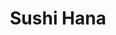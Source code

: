 ---
layout: place
title: "Sushi Hana"
permalink: /california/san-diego/sushi-hana.html
stateAbbr: CA
stateName: California
cityName: San Diego
seo:
  name: "Sushi Hana"
  type: Restaurant
  links: null
description: "Sushi Hana serves delicious sushi in San Diego, California. Try fresh Japanese dishes for a great dining experience. "
place_id: ChIJ7xDnH8b524ARvHmyReNC5DY
photos:
  - name: >-
      places/ChIJ7xDnH8b524ARvHmyReNC5DY/photos/AeeoHcLoR5Lgp0pSukE1NJKgmPS0FjRm6UZmqF0TXep2YM8GKSlbr79oUkXRIemDeyUh6LwF7CgOe1P1dbcMn_lY6K2Ahbe5eXkcogXHecJI4_3K_UFx6zOXkCOmDZmta1U86HdOlef50AqbGcsB7uzYH0-SELix3dtjSLecpJdi3mjSEnFyhmpbMCSiClntUyV-bqDIqNW9EQUvvRdaQxJEqZ0zEw5wndh62RUSm_Q8a87xbPwSxrtq7md5HQqM6XGfruRx_lYodsBSCtTdvlfkapXWnGglgFtAzQNnl6emJmiB71BevsD0mOffmCfDTotc7nOzt3025Z21ndC0ui0gKdQL6pXvK_CeWvybhQUnhiUKLpF-955ajzxuRzH3w-jPSeAqTETI0CZn5u9nIz1JG6T9WYJoNUlAg2usK8OZLDHO5w
    widthPx: 1536
    heightPx: 2048
    authorAttributions:
      - displayName: Pelumi Olaleye
        uri: https://maps.google.com/maps/contrib/101149996406032418110
        photoUri: >-
          https://lh3.googleusercontent.com/a-/ALV-UjXAqvqbW7WKYiCmCATjEGasbI16L9vL9cy4v63esTFD-I-6jgm_2g=s100-p-k-no-mo
    flagContentUri: >-
      https://www.google.com/local/imagery/report/?cb_client=maps_api_places.places_api&image_key=!1e10!2sCIHM0ogKEICAgICuyL_hVg&hl=en-US
    googleMapsUri: >-
      https://www.google.com/maps/place//data=!3m4!1e2!3m2!1sCIHM0ogKEICAgICuyL_hVg!2e10!4m2!3m1!1s0x80dbf9c61fe710ef:0x36e442e345b279bc
  - name: >-
      places/ChIJ7xDnH8b524ARvHmyReNC5DY/photos/AeeoHcKA3FNXOsW0MVwZ23Jnxr_XV1tPUkX5ILLxP4XyNAD6k6IqHN5C-r2Vi-Y6cx7G7ZFwPVXLWbzPAwQtynv7rBKuNskQO_AcXGwiDkbpOLmP7gcVqJxblLtda0pP3AOZwKDcbOty9sfAcWsRAxUPdu9W_N8ombwQTrMTo2tqSMAEa1ucZ-UUxQaof-AstubrZNJL75VCUF3kjJ_H-5T040RB1z11_9GTUCNhY7OES8ly8ci-r6WN8GUvoK9xTYdtoC1DR_ItgbZ_yh5cXbk-3f-ad7h3pSqYbox1H7v7wlYwocpzadDfQ_M63VRcY2JBtT-4jBskJbBd0N14NqjseIr39acx34WqKY_jONiv9kp75Iyg-3tcZtuwHbxlD9FtbYNnG2Mlcn7Wk1D0IIbaU7fJsp5N9-TV2Es1Am7bcYTtEjM
    widthPx: 4032
    heightPx: 2268
    authorAttributions:
      - displayName: Qumars Eghaneyan
        uri: https://maps.google.com/maps/contrib/101457080237048333164
        photoUri: >-
          https://lh3.googleusercontent.com/a-/ALV-UjXzSDrFIsmiJn5r5MxG7X46MLlYcIBWYfrsER0js50Z1Lab7tylag=s100-p-k-no-mo
    flagContentUri: >-
      https://www.google.com/local/imagery/report/?cb_client=maps_api_places.places_api&image_key=!1e10!2sCIHM0ogKEICAgID2yOLXkgE&hl=en-US
    googleMapsUri: >-
      https://www.google.com/maps/place//data=!3m4!1e2!3m2!1sCIHM0ogKEICAgID2yOLXkgE!2e10!4m2!3m1!1s0x80dbf9c61fe710ef:0x36e442e345b279bc
  - name: >-
      places/ChIJ7xDnH8b524ARvHmyReNC5DY/photos/AeeoHcL0Id9zYKwWpns4MJrjNJmU-ZFPHTjAvptsAo6t_NzWenxoMaIZeIhjb3znXRzbCDlKV_fULWy9U04sBsN9_RKHoCNhms1wXBSVEyTpNBxbfADAC9RC45pOSCvcAs7XrlXo5AhSxYlRdO1JmigmAuk2xiHSI5gknXINzZiVeLBquB00JmypHnVjtJKeeesibtceFxNmKJG5xoaxvvhajECP_5yfld2wi0iWCJQBJIlHXZznQDc-3sOjlmt1-QSMzOsw2JUO71z4qNme1K6zhUCefnYGdoh5zZBvFNG-8NDM4AblAo7SJHXmtw3RoHp5qINY66HKXGW31U_0iah1kzfOL5PAXlsu7DTRsN1RNtleo02xpFn9N2_u3Pttlzm-6yBlLAL1tfed9qPIE-K-0F_2yPUZsi7AgpmSYA4mmCA
    widthPx: 3024
    heightPx: 4032
    authorAttributions:
      - displayName: Steph Marco
        uri: https://maps.google.com/maps/contrib/111541618176276412740
        photoUri: >-
          https://lh3.googleusercontent.com/a-/ALV-UjXR5DOmC3rZ84_wiw06deNUuoebFywRbATidqSoTFnVMX7yCGgm=s100-p-k-no-mo
    flagContentUri: >-
      https://www.google.com/local/imagery/report/?cb_client=maps_api_places.places_api&image_key=!1e10!2sCIHM0ogKEICAgICHnKmORw&hl=en-US
    googleMapsUri: >-
      https://www.google.com/maps/place//data=!3m4!1e2!3m2!1sCIHM0ogKEICAgICHnKmORw!2e10!4m2!3m1!1s0x80dbf9c61fe710ef:0x36e442e345b279bc
  - name: >-
      places/ChIJ7xDnH8b524ARvHmyReNC5DY/photos/AeeoHcJqGCaPhAsCUJ8ewoTXUITehXANNOzcN3RMQtccvN_lYwArhXr3O8GY-kz8IRvjFHq5kPmWOMJc-4yl-aQFLwji1TsSEo3xMxmZEjcK1p95By8Tnbu3fsopFaSOYOj9-v1iztz8M_CBsJJEsi_mMqU9BjOg3HRsXkNq_5YTljR4AqBliaDIE0qzu578UMD5IOQezdPmnSUymWERBRC4Zw24exu5W-nUTOTOTDdy6qGZczonRivxn_GNjrnvLVB-Q9ZbEiJrTGYlgLGufUOxmBlgO3dQ8AhmgUdNLrLzGR8ElfYM6C_xpONFar2TsPHkPjSl2CNyC7Hj5pNP6lUvHTfeiUnm8ROrWbpntR25iI8v0anv9_2xszhE7PRDt_NO51apwJkieNmQpm3RAvQgzk6TqF3U12cqFU26aSTnOCmEPQ
    widthPx: 3684
    heightPx: 2033
    authorAttributions:
      - displayName: Tri Tom
        uri: https://maps.google.com/maps/contrib/112999765709214500839
        photoUri: >-
          https://lh3.googleusercontent.com/a-/ALV-UjWDRYiWfxU2FGZ8OXE5ZD0yBWlg6xTULAHrXqo2oYSNXEby0lIH=s100-p-k-no-mo
    flagContentUri: >-
      https://www.google.com/local/imagery/report/?cb_client=maps_api_places.places_api&image_key=!1e10!2sCIHM0ogKEICAgIDDvJPueA&hl=en-US
    googleMapsUri: >-
      https://www.google.com/maps/place//data=!3m4!1e2!3m2!1sCIHM0ogKEICAgIDDvJPueA!2e10!4m2!3m1!1s0x80dbf9c61fe710ef:0x36e442e345b279bc
  - name: >-
      places/ChIJ7xDnH8b524ARvHmyReNC5DY/photos/AeeoHcJ42L9vGn5VkGKuodpRmpUN4ESV6G3udsWpcUu0XD33dn1M1pp9dE-wUylUG0JxTT6QpCdVd_GhDnmAHSm6_vRzpuTHlRSP5Po1lFUhHTcxCdooYq3r2f1trr1ZNYyI4U8d3QjasMkusUCMWRZNxf8VMtqr-yc-F3DLorSfmlcH6YDC6slLDtnsOyKhoucWmJdt1btKUAyTxYl2IHdWN8kwje4cC5gXrvMl43rHhWjwEVae2XqaUSNyM5XrTW-1SELmPJbYFiuRrJi87YjeBLKlYqToCN8SHMd8vGFw3mO29P6H-aMl871FfZiyVouQQZbjNbq43c_AGdL2RNSarbb-cqUjIh8EqojVLdG0zokVVgiVnCxVxXMZrUeaBtyIK51dmSXZKVAfM6hpulLSPyAQ-Z2YHLxvXmQwcYMldBo
    widthPx: 3584
    heightPx: 1988
    authorAttributions:
      - displayName: Tri Tom
        uri: https://maps.google.com/maps/contrib/112999765709214500839
        photoUri: >-
          https://lh3.googleusercontent.com/a-/ALV-UjWDRYiWfxU2FGZ8OXE5ZD0yBWlg6xTULAHrXqo2oYSNXEby0lIH=s100-p-k-no-mo
    flagContentUri: >-
      https://www.google.com/local/imagery/report/?cb_client=maps_api_places.places_api&image_key=!1e10!2sCIHM0ogKEICAgIDDvJPJbA&hl=en-US
    googleMapsUri: >-
      https://www.google.com/maps/place//data=!3m4!1e2!3m2!1sCIHM0ogKEICAgIDDvJPJbA!2e10!4m2!3m1!1s0x80dbf9c61fe710ef:0x36e442e345b279bc
  - name: >-
      places/ChIJ7xDnH8b524ARvHmyReNC5DY/photos/AeeoHcK9bOkRn49vw05rvrdun9HwMjLBLEqnjSsjelAwUasoWy-hfsXYh84zyFhpjZD9D06y8kRr2nSvoz84bTukC9q8jSUSwJx1S2bmNT_BCdZ5QbeJ8HMdKXmBuyNHDf1mB5ZfIMh9qIfGa3Ti26iZgaUJYNNF-DbevIuHa9ngONUYSmEkZC6dGkjCTuzN_Y9s_uf_TS_tX7xsCsm7I5ABpmcKJSpf4cBCYw4xMxhUMtIycVlXAgeBz5XDrcgxO39nnBx96giX9rlM2jlMhOZ7Ft_UMQr6iLVkZxs_35RMQhV7X3KmWLavDrSU27tmfoTY7sovFKhQeagETiZO-xh8VnT6-9yhSwxP3-GX4Y56YYINH76cPGAEfSEWJNPevgKK8nuXMTEURBP78CHkZK-CTkXoRyMFY6a3HnokMfdtjCXRfg
    widthPx: 1526
    heightPx: 3044
    authorAttributions:
      - displayName: Tri Tom
        uri: https://maps.google.com/maps/contrib/112999765709214500839
        photoUri: >-
          https://lh3.googleusercontent.com/a-/ALV-UjWDRYiWfxU2FGZ8OXE5ZD0yBWlg6xTULAHrXqo2oYSNXEby0lIH=s100-p-k-no-mo
    flagContentUri: >-
      https://www.google.com/local/imagery/report/?cb_client=maps_api_places.places_api&image_key=!1e10!2sCIHM0ogKEICAgIDDvJPkVw&hl=en-US
    googleMapsUri: >-
      https://www.google.com/maps/place//data=!3m4!1e2!3m2!1sCIHM0ogKEICAgIDDvJPkVw!2e10!4m2!3m1!1s0x80dbf9c61fe710ef:0x36e442e345b279bc
  - name: >-
      places/ChIJ7xDnH8b524ARvHmyReNC5DY/photos/AeeoHcLbH_nOuqkJcmQxZ4tVGD7tY6axiEBSLOSUXpBP5xgWoRlHyXqgoZ-2hKMwtlh45dkbk6o6oLTYdJloM0McYzlytjOPNP9MZxvyMjN2C626BtsKV2y2RapqgHMMzkCeALZBsXxeC21kkrAaJlGV-ae2Z7SSgGVSiBQU4Vn0DYqn3Oam9Vj1mBrmFj4NQcynt6xCD6KTRFaig1BQDDRVUhY7EUCuVqlh8SDfEq2xkdAJoNfr5w8ABzRl4ZUAw8-tBkIGW8QUfyMRaeAsmhkP19fOr4T8P2IUFvIUH-uLgFHF9eP2xcwELZc6tJwJFCqgTEySvH_6L3IeIrrvFHE0rXo-k9NLFOK1x7v-uiUBK-mImzeORzEVJUIGdcGLMLwnGTYWw7wzkcvD-7A5bctniuw5obOaGpTI_1eaqQZN_QRtig
    widthPx: 3340
    heightPx: 1777
    authorAttributions:
      - displayName: Tri Tom
        uri: https://maps.google.com/maps/contrib/112999765709214500839
        photoUri: >-
          https://lh3.googleusercontent.com/a-/ALV-UjWDRYiWfxU2FGZ8OXE5ZD0yBWlg6xTULAHrXqo2oYSNXEby0lIH=s100-p-k-no-mo
    flagContentUri: >-
      https://www.google.com/local/imagery/report/?cb_client=maps_api_places.places_api&image_key=!1e10!2sCIHM0ogKEICAgIDDvJPgXw&hl=en-US
    googleMapsUri: >-
      https://www.google.com/maps/place//data=!3m4!1e2!3m2!1sCIHM0ogKEICAgIDDvJPgXw!2e10!4m2!3m1!1s0x80dbf9c61fe710ef:0x36e442e345b279bc
  - name: >-
      places/ChIJ7xDnH8b524ARvHmyReNC5DY/photos/AeeoHcI9ObjOm7XgSsy1_J53W2xhqWXRWe6gxSNEwizp-2QsDA71J2tlRBlVzORCaKe-u6O6-1uuwEcb0X0iDg7e6uiKWOl0LmnmGH3gyqrHGcE-_fF03u6NkEMsgZ78BAwAlLO2LrNSEy9pb_geV6hTOfpCqnxXiS0hdssUnTP3yd1_6rX_KL_k22MyCe6IMM7gFJe-HgCGt0-wZPLmaqayUFoj75i1OguSIwrqdIZdF_Cp1hjivpaCSDQgg3Cjr0SXUR3Zsv_UN42VD75sJVqu57cCmYrhHTuL_vrCeqxPx2UkaRBwmF-oEGPijtVHbwhKnzpj99jXiobFONweMT5gmiDHL1VICuh_9KWoxTEjH5006r_uDiaWG0LnPymC47MXeNKosFW9apIRYxTaORq7o_L7JLLeLQ3D1vbxaMzEK4R-TA
    widthPx: 2825
    heightPx: 2252
    authorAttributions:
      - displayName: Chris Johnson
        uri: https://maps.google.com/maps/contrib/110420001385237054682
        photoUri: >-
          https://lh3.googleusercontent.com/a-/ALV-UjWTitjlmV6bc1ClbJ_A0iGN0d0-kKKers0WzT2mMZvpT2LRxeq4=s100-p-k-no-mo
    flagContentUri: >-
      https://www.google.com/local/imagery/report/?cb_client=maps_api_places.places_api&image_key=!1e10!2sCIHM0ogKEICAgID9zsyAKg&hl=en-US
    googleMapsUri: >-
      https://www.google.com/maps/place//data=!3m4!1e2!3m2!1sCIHM0ogKEICAgID9zsyAKg!2e10!4m2!3m1!1s0x80dbf9c61fe710ef:0x36e442e345b279bc
  - name: >-
      places/ChIJ7xDnH8b524ARvHmyReNC5DY/photos/AeeoHcIFh72HlemKVOsyk5tCAhgjsEpUHsEHrUmfNVNe17PvvKzacZlNBZPAmyV1Mn0C4jv3yO5bABcN-X2K4tu3mj-YtpSkQJNlT2uVtfxeldYT_f5qfXUC5wRf6DUESOstf_bzb1l_D1jrax6HGQT9JnnIOl-3_iHMM_HnJbzmBekJ1M-1A8sXrGVlIhfdrsJCq2gySSgadevIxQansOgjciOSMtmBJNEK55yr4GMZ91ivtIuwJS0KVD1CyprlZxSgLg6Z9ztbp6UNc-Dy96YmEbX1vypxsDefNs_qiBISsFXT1lVEHHvhHoSSS7fyEJ0ZIOJ0HlxVDx5ts5iVbZsa19rwiYwOUx5Cin9HgQip5hI1c_97DETVAVGduBuRXkda6G1Bmd01Euy9dMRMGN8fX7_K2nkCKajJce-T4-hI_jl84Q
    widthPx: 3024
    heightPx: 4032
    authorAttributions:
      - displayName: Steph Marco
        uri: https://maps.google.com/maps/contrib/111541618176276412740
        photoUri: >-
          https://lh3.googleusercontent.com/a-/ALV-UjXR5DOmC3rZ84_wiw06deNUuoebFywRbATidqSoTFnVMX7yCGgm=s100-p-k-no-mo
    flagContentUri: >-
      https://www.google.com/local/imagery/report/?cb_client=maps_api_places.places_api&image_key=!1e10!2sCIHM0ogKEICAgICHnKmOZw&hl=en-US
    googleMapsUri: >-
      https://www.google.com/maps/place//data=!3m4!1e2!3m2!1sCIHM0ogKEICAgICHnKmOZw!2e10!4m2!3m1!1s0x80dbf9c61fe710ef:0x36e442e345b279bc
  - name: >-
      places/ChIJ7xDnH8b524ARvHmyReNC5DY/photos/AeeoHcKFbjp5A51mna5PICnj17QXyZrKFeR3qkfdDc-UIZ3KS_UhxzGZYdqflVTyaL3vh2tZXSGVkqSUZlgFeuAOM_xTcnk1cyIma20qz5bA_jhvlit8Wz2VAl1UhRP98-xgL8TS-dqOeyP58X_qny9Ro74UPfrbU0k-KuuNmPqiAU5ruiaAe46UzHijydXp4aURFTjOBoyRkoYmHLtbx4dkPwK-2PEALqLi6dI5IYPLRhJ51FeiRuzMdv3tiP92Ag2AOlKova31kyF3HLfb1rNu7VMkfsU5D0TmQyPOsuUEEe0I1LV9xTv7YJs_g13TBs6NOGk1-x4AaNoxTZrefeZGQlrBvi2PwnwDCAl_43D8zMcmBtEHmU4k_VDX5HrmCYAbOMs5y92UtXRbl1VMF_iXtOlWY_Iaki9UdC2h6SEhVq6dFM3v
    widthPx: 4000
    heightPx: 2252
    authorAttributions:
      - displayName: Byran Fontz
        uri: https://maps.google.com/maps/contrib/110541827517089467595
        photoUri: >-
          https://lh3.googleusercontent.com/a-/ALV-UjVNpC8f5StwqzIVAZb2MF-0Yls8BeoisdZG5tOphMnwwPyDQt4A=s100-p-k-no-mo
    flagContentUri: >-
      https://www.google.com/local/imagery/report/?cb_client=maps_api_places.places_api&image_key=!1e10!2sCIHM0ogKEICAgID6jIbM1AE&hl=en-US
    googleMapsUri: >-
      https://www.google.com/maps/place//data=!3m4!1e2!3m2!1sCIHM0ogKEICAgID6jIbM1AE!2e10!4m2!3m1!1s0x80dbf9c61fe710ef:0x36e442e345b279bc
address: 9869 Carmel Mountain Rd, San Diego, CA 92129, USA
street: 9869 Carmel Mountain Rd
city: San Diego
state: CA
zip: '92129'
country: USA
neighborhood: Rancho Peñasquitos
latitude: '32.959314'
longitude: '-117.114617'
accessibility_options:
  wheelchairAccessibleParking: true
  wheelchairAccessibleEntrance: true
  wheelchairAccessibleRestroom: true
  wheelchairAccessibleSeating: true
business_status: OPERATIONAL
name: Sushi Hana
google_maps_links:
  directionsUri: >-
    https://www.google.com/maps/dir//''/data=!4m7!4m6!1m1!4e2!1m2!1m1!1s0x80dbf9c61fe710ef:0x36e442e345b279bc!3e0
  placeUri: https://maps.google.com/?cid=3955359916632471996
  writeAReviewUri: >-
    https://www.google.com/maps/place//data=!4m3!3m2!1s0x80dbf9c61fe710ef:0x36e442e345b279bc!12e1
  reviewsUri: >-
    https://www.google.com/maps/place//data=!4m4!3m3!1s0x80dbf9c61fe710ef:0x36e442e345b279bc!9m1!1b1
  photosUri: >-
    https://www.google.com/maps/place//data=!4m3!3m2!1s0x80dbf9c61fe710ef:0x36e442e345b279bc!10e5
primary_type: Sushi Restaurant
opening_hours:
  regular: null
  current: null
secondary_opening_hours:
  regular:
    weekdayDescriptions: null
    type: null
  current:
    weekdayDescriptions: null
    type: null
phone: null
price_level: null
price_range: null
rating: null
rating_count: 0
website: null
reviews: null
parking_options: null
payment_options: null
allow_dogs: null
curbside_pickup: null
delivery: null
dine_in: null
good_for_children: null
good_for_groups: null
good_for_sports: null
live_music: null
menu_for_children: null
outdoor_seating: null
reservable: null
restroom: null
serves_beer: null
serves_breakfast: null
serves_brunch: null
serves_cocktails: null
serves_coffee: null
serves_dinner: null
serves_dessert: null
serves_lunch: null
serves_vegetarian_food: null
serves_wine: null
takeout: null
summary: null

---